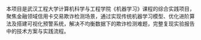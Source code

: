 本项目是武汉工程大学计算机科学与工程学院《机器学习》课程的综合实践项目，聚焦金融领域信用卡交易欺诈检测场景，通过实现传统机器学习模型、优化进阶算法及搭建可视化预警系统，解决不均衡数据下的欺诈检测难题，完整复现实验报告中的技术方案与实践流程。